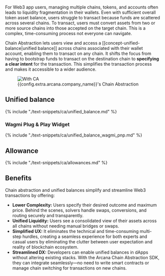 For Web3 app users, managing multiple chains, tokens, and accounts often leads to liquidity fragmentation in their wallets. Even with sufficient overall token asset balance, users struggle to transact because funds are scattered across several chains. To transact, users must convert assets from two or more source chains into those accepted on the target chain. This is a complex, time-consuming process not everyone can navigate.

Chain Abstraction lets users view and access a [[concept-unified-balance|unified balance]] across chains associated with their wallet account, enabling them to transact on any chain. It shifts the focus from having to bootstrap funds to transact on the destination chain to **specifying a clear intent** for the transaction. This simplifies the transaction process and makes it accessible to a wider audience.

<figure markdown="span">
  <img alt="With CA" src="{{config.extra.arcana.img_dir}}/an_ca_landing.{{config.extra.arcana.img_png}}"/>
  <figcaption>{{config.extra.arcana.company_name}}'s Chain Abstraction</figcaption>
</figure>

## Unified balance

{% include "./text-snippets/ca/unified_balance.md" %}

### Wagmi Plug & Play Widget

{% include "./text-snippets/ca/unified_balance_wagmi_pnp.md" %}

## Allowance

{% include "./text-snippets/ca/allowances.md" %}

## Benefits

Chain abstraction and unified balances simplify and streamline Web3 transactions by offering:

* **Lower Complexity:** Users specify their desired outcome and maximum price. Behind the scenes, solvers handle swaps, conversions, and routing securely and transparently.
* **Unified Liquidity:** Users see a consolidated view of their assets across all chains without needing manual bridges or swaps.
* **Simplified UX:** It eliminates the technical and time-consuming multi-step hurdles, creating a seamless experience for both experts and casual users by eliminating the clutter between user expectation and reality of blockchain ecosystem.
* **Streamlined DX:** Developers can enable unified balances in dApps without altering existing stacks. With the Arcana Chain Abstraction SDK, they can integrate seamlessly—no need to write smart contracts or manage chain switching for transactions on new chains.

